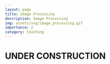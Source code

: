 ```yaml
---
layout: page
title: Image Processing
description: Image Processing
img: assets/svg/image_processing.gif
importance: 2
category: teaching
---
```


# UNDER CONSTRUCTION


